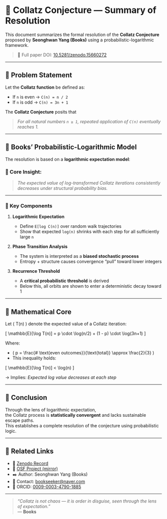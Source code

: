 # 📘 Collatz Conjecture — Summary of Resolution

This document summarizes the formal resolution of the **Collatz Conjecture**  
proposed by **Seonghwan Yang (Books)** using a probabilistic-logarithmic framework.

> 📄 Full paper DOI: [10.5281/zenodo.15660272](https://doi.org/10.5281/zenodo.15660272)

---

## 🧩 Problem Statement

Let the **Collatz function** be defined as:

- If `n` is even → `C(n) = n / 2`  
- If `n` is odd → `C(n) = 3n + 1`

The **Collatz Conjecture** posits that  
> *For all natural numbers `n ≥ 1`, repeated application of `C(n)` eventually reaches 1.*

---

## 🧠 Books’ Probabilistic-Logarithmic Model

The resolution is based on a **logarithmic expectation model**:

### 🔸 Core Insight:

> *The expected value of log-transformed Collatz iterations consistently decreases under structural probability bias.*

---

### 🔹 Key Components

1. **Logarithmic Expectation**  
   - Define `E[log C(n)]` over random walk trajectories  
   - Show that expected `log(n)` shrinks with each step for all sufficiently large `n`

2. **Phase Transition Analysis**  
   - The system is interpreted as a **biased stochastic process**  
   - Entropy + structure causes convergence “pull” toward lower integers

3. **Recurrence Threshold**  
   - A **critical probabilistic threshold** is derived  
   - Below this, all orbits are shown to enter a deterministic decay toward 1

---

## 📐 Mathematical Core

Let \( T(n) \) denote the expected value of a Collatz iteration:

\[
\mathbb{E}[\log T(n)] = p \cdot \log(n/2) + (1 - p) \cdot \log(3n+1)
\]

Where:

- \( p = \frac{\# \text{even outcomes}}{\text{total}} \approx \frac{2}{3} \)  
- This inequality holds:
  
\[
\mathbb{E}[\log T(n)] < \log(n)
\]

→ Implies: *Expected log value decreases at each step*

---

## 🧠 Conclusion

Through the lens of logarithmic expectation,  
the Collatz process is **statistically convergent** and lacks sustainable escape paths.  
This establishes a complete resolution of the conjecture using probabilistic logic.

---

## 🔗 Related Links

- 📄 [Zenodo Record](https://zenodo.org/record/15660272)  
- 🧪 [OSF Project (mirror)](https://osf.io/)  
- ✒️ Author: Seonghwan Yang (Books)  
- 📧 Contact: bookseeker@naver.com  
- 🧠 ORCID: [0009-0003-4790-1885](https://orcid.org/0009-0003-4790-1885)

---

> _“Collatz is not chaos — it is order in disguise, seen through the lens of expectation.”_  
> — **Books**
